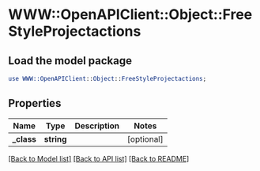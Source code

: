 # WWW::OpenAPIClient::Object::FreeStyleProjectactions

## Load the model package
```perl
use WWW::OpenAPIClient::Object::FreeStyleProjectactions;
```

## Properties
Name | Type | Description | Notes
------------ | ------------- | ------------- | -------------
**_class** | **string** |  | [optional] 

[[Back to Model list]](../README.md#documentation-for-models) [[Back to API list]](../README.md#documentation-for-api-endpoints) [[Back to README]](../README.md)


